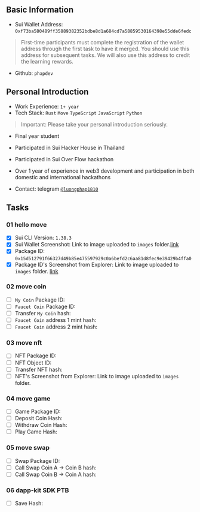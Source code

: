 ## Basic Information
- Sui Wallet Address: `0xf73ba580489ff35889382352bdbe8d1a684cd7a58859530164398e55dde6fedc`
> First-time participants must complete the registration of the wallet address through the first task to have it merged. You should use this address for subsequent tasks. We will also use this address to credit the learning rewards.
- Github: `phapdev`

## Personal Introduction
- Work Experience: `1+ year`
- Tech Stack: `Rust` `Move` `TypeScript` `JavaScript` `Python` 
> Important: Please take your personal introduction seriously.
- Final year student

- Participated in Sui Hacker House in Thailand
- Participated in Sui Over Flow hackathon

- Over 1 year of experience in web3 development and participation in both domestic and international hackathons

- Contact: telegram [`@luongphap1810`](https://t.me/luongphap1810)

## Tasks

### 01 hello move
- [x] Sui CLI Version: `1.38.3`
- [x] Sui Wallet Screenshot: Link to image uploaded to `images` folder.[link](./images/sui-wallet.png)
- [x] Package ID: `0x15d512791f66327d49b85e475597929c0a6befd2c6aa81d8fec9e39429b4ffa0`
- [x] Package ID's Screenshot from Explorer: Link to image uploaded to `images` folder. [link](./images/sui-scan1.png)

### 02 move coin
- [ ] `My Coin` Package ID:
- [ ] `Faucet Coin` Package ID:
- [ ] Transfer `My Coin` hash:
- [ ] `Faucet Coin` address 1 mint hash:
- [ ] `Faucet Coin` address 2 mint hash:

### 03 move nft
- [ ] NFT Package ID:
- [ ] NFT Object ID:
- [ ] Transfer NFT hash:
- [ ] NFT's Screenshot from Explorer: Link to image uploaded to `images` folder.

### 04 move game
- [ ] Game Package ID:
- [ ] Deposit Coin Hash:
- [ ] Withdraw Coin Hash:
- [ ] Play Game Hash:

### 05 move swap
- [ ] Swap Package ID:
- [ ] Call Swap Coin A -> Coin B hash:
- [ ] Call Swap Coin B -> Coin A hash:

### 06 dapp-kit SDK PTB
- [ ] Save Hash:
